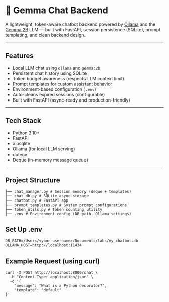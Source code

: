 # 💬 Gemma Chat Backend

A lightweight, token-aware chatbot backend powered by [Ollama](https://ollama.com) and the [Gemma 2B](https://huggingface.co/google/gemma-2b) LLM — built with FastAPI, session persistence (SQLite), prompt templating, and clean backend design.

---

## Features

- Local LLM chat using `ollama` and `gemma:2b`
- Persistent chat history using SQLite
- Token budget awareness (respects LLM context limit)
- Prompt templates for custom assistant behavior
- Environment-based configuration (`.env`)
- Auto-cleans expired sessions (configurable)
- Built with FastAPI (async-ready and production-friendly)

---

## Tech Stack
- Python 3.10+
- FastAPI
- aiosqlite
- Ollama (for local LLM serving)
- dotenv
- Deque (in-memory message queue)

---

## Project Structure
```
├── chat_manager.py # Session memory (deque + templates)
├── chat_db.py # SQLite async storage
├── chatbot.py # FastAPI app
├── prompt_templates.py # System prompt configurations
├── token_utils.py # Token counting utility
├── .env # Environment config (DB path, Ollama settings)
```

## Set Up .env
```
DB_PATH=/Users/<your-username>/Documents/labs/my_chatbot.db
OLLAMA_HOST=http://localhost:11434
```

## Example Request (using curl)
```
curl -X POST http://localhost:8000/chat \
  -H "Content-Type: application/json" \
  -d '{
    "message": "What is a Python decorator?",
    "template": "default"
}'

```
